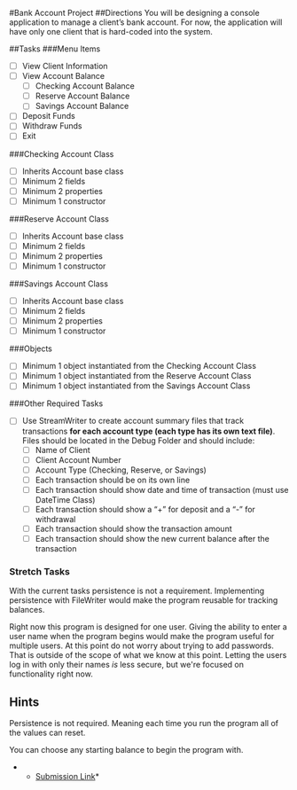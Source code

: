 #Bank Account Project
##Directions
You will be designing a console application to manage a client’s bank account. For now, the application will have only one client that is hard-coded into the system.

##Tasks
###Menu Items
- [ ] View Client Information
- [ ] View Account Balance
  - [ ] Checking Account Balance
  - [ ] Reserve Account Balance
  - [ ] Savings Account Balance
- [ ] Deposit Funds
- [ ] Withdraw Funds
- [ ] Exit

###Checking Account Class
- [ ] Inherits Account base class
- [ ] Minimum 2 fields
- [ ] Minimum 2 properties
- [ ] Minimum 1 constructor

###Reserve Account Class
- [ ] Inherits Account base class
- [ ] Minimum 2 fields
- [ ] Minimum 2 properties
- [ ] Minimum 1 constructor

###Savings Account Class
- [ ] Inherits Account base class
- [ ] Minimum 2 fields
- [ ] Minimum 2 properties
- [ ] Minimum 1 constructor

###Objects
- [ ] Minimum 1 object instantiated from the Checking Account Class
- [ ] Minimum 1 object instantiated from the Reserve Account Class
- [ ] Minimum 1 object instantiated from the Savings Account Class

###Other Required Tasks
- [ ] Use StreamWriter to create account summary files that track transactions **for each account type (each type has its own text file)**. Files should be located in the Debug Folder and should include:
  - [ ] Name of Client
  - [ ] Client Account Number
  - [ ] Account Type (Checking, Reserve, or Savings)
  - [ ] Each transaction should be on its own line
  - [ ] Each transaction should show date and time of transaction (must use DateTime Class)
  - [ ] Each transaction should show a “+” for deposit and a “-” for withdrawal
  - [ ] Each transaction should show the transaction amount
  - [ ] Each transaction should show the new current balance after the transaction

### Stretch Tasks

With the current tasks persistence is not a requirement. Implementing persistence with FileWriter would make the program reusable for tracking balances.

Right now this program is designed for one user. Giving the ability to enter a user name when the program begins would make the program useful for multiple users. At this point do not worry about trying to add passwords. That is outside of the scope of what we know at this point. Letting the users log in with only their names _is_ less secure, but we're focused on functionality right now.

## Hints

Persistence is not required. Meaning each time you run the program all of the values can reset.

You can choose any starting balance to begin the program with.



-  * [Submission Link](https://goo.gl/forms/klAY4tUOb1Kw9xdq1)*
